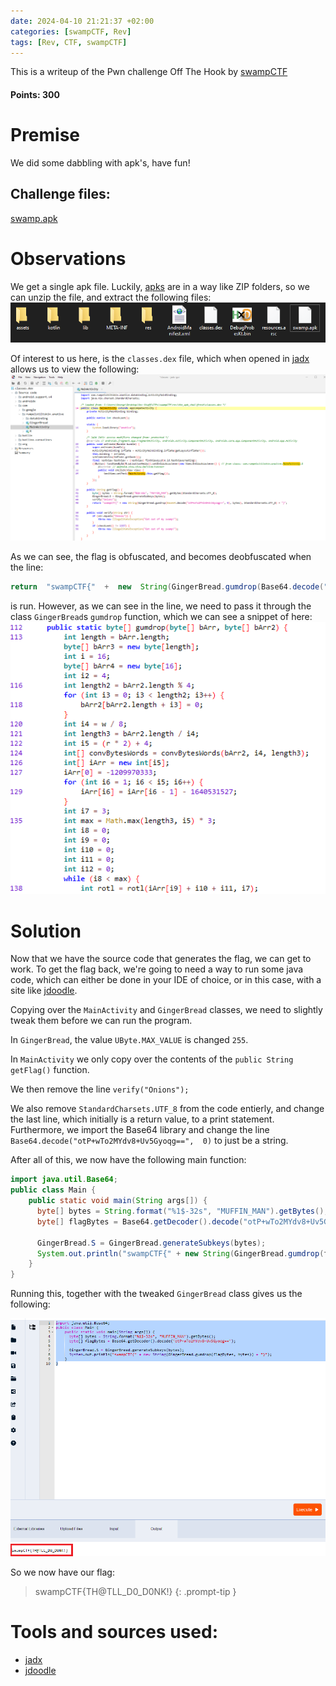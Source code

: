 ```yaml
---
date: 2024-04-10 21:21:37 +02:00
categories: [swampCTF, Rev]
tags: [Rev, CTF, swampCTF]
---
```

This is a writeup of the Pwn challenge Off The Hook by [swampCTF](https://swampctf.com/) 
#### Points: 300
# Premise
We did some dabbling with apk's, have fun!

## Challenge files:
[swamp.apk](https://ctf.swampctf.com/files/5b8baa194a7daca62f1b3e461904d497/swamp.apk)

# Observations
We get a single apk file. Luckily, [apks](https://docs.fileformat.com/compression/apk/) are in a way like ZIP folders, so we can unzip the file, and extract the following files:
![apk contents](/assets/images/swampCTF/hook/content.png)

Of interest to us here, is the ```classes.dex``` file, which when opened in [jadx](https://github.com/skylot/jadx) allows us to view the following:
![main function](/assets/images/swampCTF/hook/jadxmain.png)

As we can see, the flag is obfuscated, and becomes deobfuscated when the line:
```java
return  "swampCTF{"  +  new  String(GingerBread.gumdrop(Base64.decode("otP+wTo2MYdv8+Uv5Gyoqg==",  0),  bytes),  StandardCharsets.UTF_8)  +  "}";
```
is run.
However, as we can see in the line, we need to pass it through the class ```GingerBread```s ```gumdrop``` function, which we can see a snippet of here:
![gumdrop function](/assets/images/swampCTF/hook/gumdrop.png)

# Solution
Now that we have the source code that generates the flag, we can get to work. To get the flag back, we're going to need a way to run some java code, which can either be done in your IDE of choice, or in this case, with a site like [jdoodle](https://www.jdoodle.com/online-java-compiler-ide/).

Copying over the ```MainActivity``` and ```GingerBread``` classes, we need to slightly tweak them before we can run the program.

In ```GingerBread```, the value ```UByte.MAX_VALUE``` is changed ```255```.

In ```MainActivity``` we only copy over the contents of the ```public String getFlag()``` function.

We then remove the line ```verify("Onions");```

We also remove ```StandardCharsets.UTF_8``` from the code entierly, and change the last line, which initially is a return value, to a print statement. Furthermore, we import the Base64 library and change the line ```Base64.decode("otP+wTo2MYdv8+Uv5Gyoqg==",  0)``` to just be a string.

After all of this, we now have the following main function:
```java
import java.util.Base64;
public class Main {
    public static void main(String args[]) {
      byte[] bytes = String.format("%1$-32s", "MUFFIN_MAN").getBytes();
      byte[] flagBytes = Base64.getDecoder().decode("otP+wTo2MYdv8+Uv5Gyoqg==");
      
      GingerBread.S = GingerBread.generateSubkeys(bytes);
      System.out.println("swampCTF{" + new String(GingerBread.gumdrop(flagBytes, bytes)) + "}");
    }
}
```

Running this, together with the tweaked ```GingerBread``` class gives us the following:

![gumdrop function](/assets/images/swampCTF/hook/win.png)

So we now have our flag:
> swampCTF{TH@TLL_D0_D0NK!}
{: .prompt-tip }
# Tools and sources used:
- [jadx](https://github.com/skylot/jadx)
- [jdoodle](https://www.jdoodle.com/online-java-compiler-ide/)
